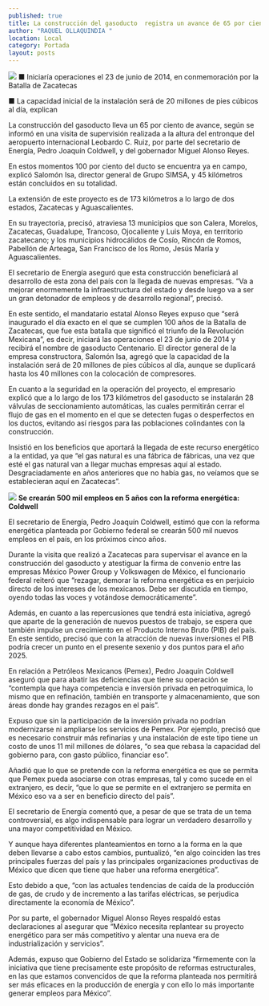 ```yaml
---
published: true
title: La construcción del gasoducto  registra un avance de 65 por ciento
author: "RAQUEL OLLAQUINDIA "
location: Local
category: Portada
layout: posts
---
```


![](http://i.imgur.com/UxNSqCqm.jpg)
■ Iniciaría operaciones el 23 de junio de 2014, en conmemoración por la Batalla de Zacatecas

■ La capacidad inicial de la instalación será de 20 millones de pies cúbicos al día, explican

La construcción del gasoducto lleva un 65 por ciento de avance, según se informó en una visita de supervisión realizada a la altura del entronque del aeropuerto internacional Leobardo C. Ruiz, por parte del secretario de Energía, Pedro Joaquín Coldwell, y del gobernador Miguel Alonso Reyes.

En estos momentos 100 por ciento del ducto se encuentra ya en campo, explicó Salomón Isa, director general de Grupo SIMSA, y 45 kilómetros están concluidos en su totalidad.

La extensión de este proyecto es de 173 kilómetros a lo largo de dos estados,
Zacatecas y Aguascalientes. 

En su trayectoria, precisó, atraviesa 13 municipios que son Calera, Morelos, Zacatecas, Guadalupe, Trancoso, Ojocaliente y Luis Moya, en territorio zacatecano; y los municipios hidrocálidos de Cosío, Rincón de Romos, Pabellón de Arteaga, San Francisco de los Romo, Jesús María y Aguascalientes.

El secretario de Energía aseguró que esta construcción beneficiará al desarrollo de esta zona del país con la llegada de nuevas empresas. “Va a mejorar enormemente la infraestructura del estado y desde luego va a ser un gran detonador de empleos y de desarrollo regional”, precisó.

En este sentido, el mandatario estatal Alonso Reyes expuso que “será inaugurado el día exacto en el que se cumplen 100 años de la Batalla de Zacatecas, que fue esta batalla que significó el triunfo de la Revolución Mexicana”, es decir, iniciará las operaciones el 23 de junio de 2014 y recibirá el nombre de gasoducto Centenario.
El director general de la empresa constructora, Salomón Isa, agregó que la capacidad de la instalación será de 20 millones de pies cúbicos al día, aunque se duplicará hasta los 40 millones con la colocación de compresores.

En cuanto a la seguridad en la operación del proyecto, el empresario explicó que a lo largo de los 173 kilómetros del gasoducto se instalarán 28 válvulas de seccionamiento automáticas, las cuales permitirán cerrar el flujo de gas en el momento en el que se detecten fugas o desperfectos en los ductos, evitando así riesgos para las poblaciones colindantes con la construcción.

Insistió en los beneficios que aportará la llegada de este recurso energético a la entidad, ya que “el gas natural es una fábrica de fábricas, una vez que esté el gas natural van a llegar muchas empresas aquí al estado. Desgraciadamente en años anteriores que no había gas, no veíamos que se establecieran aquí en Zacatecas”.

![](http://i.imgur.com/0kmsjYLm.jpg)
**Se crearán 500 mil empleos en 5 años con la reforma energética: Coldwell**

El secretario de Energía, Pedro Joaquín Coldwell, estimó que con la reforma energética planteada por Gobierno federal se crearán 500 mil nuevos empleos en el país, en los próximos cinco años.

Durante la visita que realizó a Zacatecas para supervisar el avance en la construcción del gasoducto y atestiguar la firma de convenio entre las empresas México Power Group y Volkswagen de México, el funcionario federal reiteró que “rezagar, demorar la reforma energética es en perjuicio directo de los intereses de los mexicanos. Debe ser discutida en tiempo, oyendo todas las voces y votándose democráticamente”.

Además, en cuanto a las repercusiones que tendrá esta iniciativa, agregó que aparte de la generación de nuevos puestos de trabajo, se espera que también impulse un crecimiento en el Producto Interno Bruto (PIB) del país.
En este sentido, precisó que con la atracción de nuevas inversiones el PIB podría crecer un punto en el presente sexenio y dos puntos para el año 2025.

En relación a Petróleos Mexicanos (Pemex), Pedro Joaquín Coldwell aseguró que para abatir las deficiencias que tiene su operación se “contempla que haya competencia e inversión privada en petroquímica, lo mismo que en refinación, también en transporte y almacenamiento, que son áreas donde hay grandes rezagos en el país”.

Expuso que sin la participación de la inversión privada no podrían modernizarse ni ampliarse los servicios de Pemex. Por ejemplo, precisó que es necesario construir más refinarías y una instalación de este tipo tiene un costo de unos 11 mil millones de dólares, “o sea que rebasa la capacidad del gobierno para, con gasto público, financiar eso”. 

Añadió que lo que se pretende con la reforma energética es que se permita que Pemex pueda asociarse con otras empresas, tal y como sucede en el extranjero, es decir, “que lo que se permite en el extranjero se permita en México eso va a ser en beneficio directo del país”.

El secretario de Energía comentó que, a pesar de que se trata de un tema controversial, es algo indispensable para lograr un verdadero desarrollo y una mayor competitividad en México.

Y aunque haya diferentes planteamientos en torno a la forma en la que deben llevarse a cabo estos cambios, puntualizó, “en algo coinciden las tres principales fuerzas del país y las principales organizaciones productivas de México que dicen que tiene que haber una reforma energética”.

Esto debido a que, “con las actuales tendencias de caída de la producción de gas, de crudo y de incremento a las tarifas eléctricas, se perjudica directamente la economía de México”.

Por su parte, el gobernador Miguel Alonso Reyes respaldó estas declaraciones al asegurar que “México necesita replantear su proyecto energético para ser más competitivo y alentar una nueva era de industrialización y servicios”.

Además, expuso que Gobierno del Estado se solidariza “firmemente con la iniciativa que tiene precisamente este propósito de reformas estructurales, en las que estamos convencidos de que la reforma planteada nos permitirá ser más eficaces en la producción de energía y con ello lo más importante generar empleos para México”.
